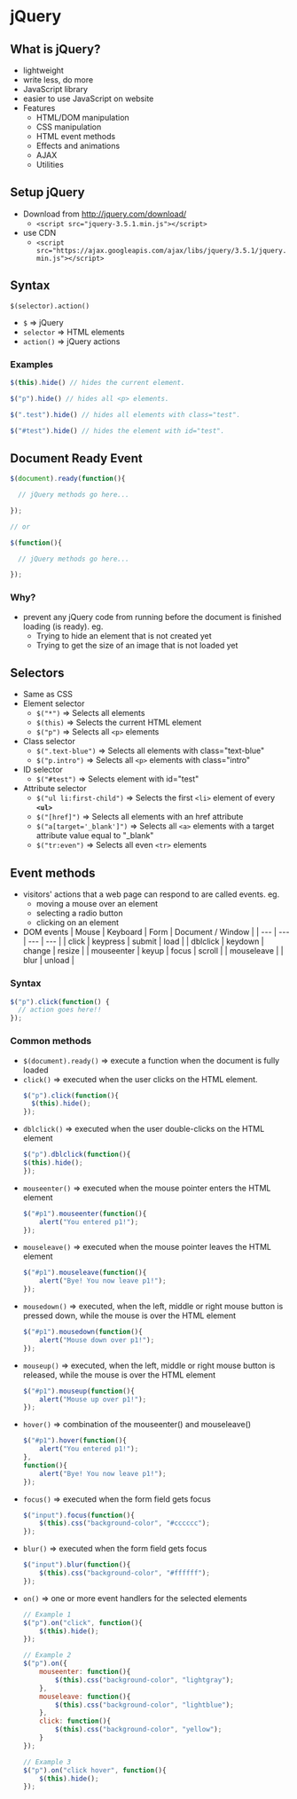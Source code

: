 # jQuery
## What is jQuery?
- lightweight
- write less, do more
- JavaScript library
- easier to use JavaScript on website
- Features
  - HTML/DOM manipulation
  - CSS manipulation
  - HTML event methods
  - Effects and animations
  - AJAX
  - Utilities

## Setup jQuery
- Download from http://jquery.com/download/
  - `<script src="jquery-3.5.1.min.js"></script>`
- use CDN 
  - `<script src="https://ajax.googleapis.com/ajax/libs/jquery/3.5.1/jquery.min.js"></script>`

## Syntax
`$(selector).action()`
- `$` => jQuery
- `selector` => HTML elements
- `action()` => jQuery actions

### Examples
``` JavaScript
$(this).hide() // hides the current element.

$("p").hide() // hides all <p> elements.

$(".test").hide() // hides all elements with class="test".

$("#test").hide() // hides the element with id="test".
```

## Document Ready Event
``` JavaScript
$(document).ready(function(){

  // jQuery methods go here...

});

// or

$(function(){

  // jQuery methods go here...

});
```
### Why?
- prevent any jQuery code from running before the document is finished loading (is ready). eg.
  - Trying to hide an element that is not created yet
  - Trying to get the size of an image that is not loaded yet


## Selectors
- Same as CSS
- Element selector 
  - `$("*")` => Selects all elements
  - `$(this)` => Selects the current HTML element
  - `$("p")` => Selects all `<p>` elements 
- Class selector
  - `$(".text-blue")` => Selects all elements with class="text-blue"
  - `$("p.intro")` => Selects all `<p>` elements with class="intro"
- ID selector
  - `$("#test")` => Selects element with id="test"
- Attribute selector
  - `$("ul li:first-child")` => Selects the first `<li>` element of every **`<ul>`**
  - `$("[href]")` => Selects all elements with an href attribute
  - `$("a[target='_blank']")` => Selects all `<a>` elements with a target attribute value equal to "_blank"
  - `$("tr:even")` => Selects all even `<tr>` elements

## Event methods
- visitors' actions that a web page can respond to are called events. eg.
  - moving a mouse over an element
  - selecting a radio button
  - clicking on an element
-  DOM events
    | Mouse | Keyboard | Form | Document / Window |
    | --- | --- | --- | --- |
    | click | keypress | submit | load |
    | dblclick | keydown | change | resize |
    | mouseenter | keyup | focus | scroll |
    | mouseleave |   | blur | unload |

### Syntax
``` JavaScript
$("p").click(function() {
  // action goes here!!
});
```

### Common methods
- `$(document).ready()` => execute a function when the document is fully loaded
- `click()` => executed when the user clicks on the HTML element.
  ``` JavaScript
  $("p").click(function(){
    $(this).hide();
  });
  ```
- `dblclick()` => executed when the user double-clicks on the HTML element
    ``` JavaScript
    $("p").dblclick(function(){
    $(this).hide();
    });
    ```
- `mouseenter()` => executed when the mouse pointer enters the HTML element
    ``` JavaScript
    $("#p1").mouseenter(function(){
        alert("You entered p1!");
    });
    ```
- `mouseleave()` => executed when the mouse pointer leaves the HTML element
    ``` JavaScript
    $("#p1").mouseleave(function(){
        alert("Bye! You now leave p1!");
    });
    ```
- `mousedown()` => executed, when the left, middle or right mouse button is pressed down, while the mouse is over the HTML element
    ``` JavaScript
    $("#p1").mousedown(function(){
        alert("Mouse down over p1!");
    });
    ```
- `mouseup()` => executed, when the left, middle or right mouse button is released, while the mouse is over the HTML element
    ``` JavaScript
    $("#p1").mouseup(function(){
        alert("Mouse up over p1!");
    });
    ```
- `hover()` => combination of the mouseenter() and mouseleave()
    ``` JavaScript
    $("#p1").hover(function(){
        alert("You entered p1!");
    },
    function(){
        alert("Bye! You now leave p1!");
    });
    ```
- `focus()` => executed when the form field gets focus
    ``` JavaScript
    $("input").focus(function(){
        $(this).css("background-color", "#cccccc");
    });
    ```
- `blur()` => executed when the form field gets focus
    ``` JavaScript
    $("input").blur(function(){
        $(this).css("background-color", "#ffffff");
    });
    ```
- `on()` => one or more event handlers for the selected elements
    ``` JavaScript
    // Example 1
    $("p").on("click", function(){
        $(this).hide();
    });

    // Example 2
    $("p").on({
        mouseenter: function(){
            $(this).css("background-color", "lightgray");
        },
        mouseleave: function(){
            $(this).css("background-color", "lightblue");
        },
        click: function(){
            $(this).css("background-color", "yellow");
        }
    });

    // Example 3
    $("p").on("click hover", function(){
        $(this).hide();
    });
    ```